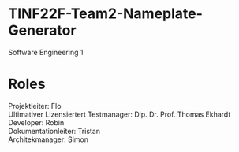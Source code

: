 # TINF22F-Team2-Nameplate-Generator
Software Engineering 1

# Roles
Projektleiter: Flo  
Ultimativer Lizensiertert Testmanager: Dip. Dr. Prof. Thomas Ekhardt  
Developer: Robin  
Dokumentationleiter: Tristan  
Architekmanager: Simon  
